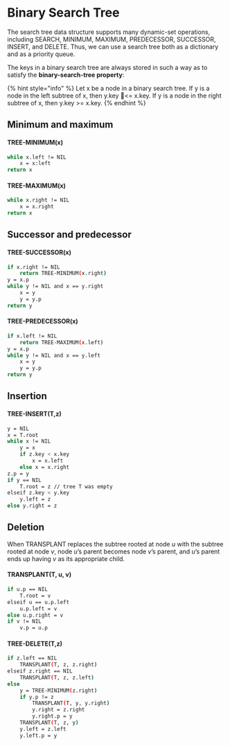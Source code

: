 # Binary Search Tree

The search tree data structure supports many dynamic-set operations, including SEARCH, MINIMUM, MAXIMUM, PREDECESSOR, SUCCESSOR, INSERT, and DELETE. Thus, we can use a search tree both as a dictionary and as a priority queue.

The keys in a binary search tree are always stored in such a way as to satisfy the **binary-search-tree property**:&#x20;

{% hint style="info" %}
Let x be a node in a binary search tree. If y is a node in the left subtree of x, then y.key <= x.key. If y is a node in the right subtree of x, then y.key >= x.key.
{% endhint %}

## Minimum and maximum

#### TREE-MINIMUM(x)

```bash
while x.left != NIL
    x = x:left
return x
```

#### TREE-MAXIMUM(x)

```bash
while x.right != NIL
    x = x.right
return x
```

## Successor and predecessor

#### TREE-SUCCESSOR(x)

```bash
if x.right != NIL
    return TREE-MINIMUM(x.right)
y = x.p
while y != NIL and x == y.right
    x = y
    y = y.p
return y
```

#### TREE-PREDECESSOR(x)

```bash
if x.left != NIL
    return TREE-MAXIMUM(x.left)
y = x.p
while y != NIL and x == y.left
    x = y
    y = y.p
return y
```

## Insertion

#### TREE-INSERT(T,z)

```bash
y = NIL
x = T.root
while x != NIL
    y = x
    if z.key < x.key
        x = x.left
    else x = x.right
z.p = y
if y == NIL
    T.root = z // tree T was empty
elseif z.key < y.key
    y.left = z
else y.right = z
```

## Deletion

When TRANSPLANT replaces the subtree rooted at node _u_ with the subtree rooted at node _v_, node _u_’s parent becomes node _v_’s parent, and _u_’s parent ends up having _v_ as its appropriate child.

#### TRANSPLANT(T, u, v)

```bash
if u.p == NIL
    T.root = v
elseif u == u.p.left
    u.p.left = v
else u.p.right = v
if v != NIL
    v.p = u.p
```

#### TREE-DELETE(T,z)

```bash
if z.left == NIL
    TRANSPLANT(T, z, z.right)
elseif z.right == NIL
    TRANSPLANT(T, z, z.left)
else 
    y = TREE-MINIMUM(z.right)
    if y.p != z
        TRANSPLANT(T, y, y.right)
        y.right = z.right
        y.right.p = y
    TRANSPLANT(T, z, y)
    y.left = z.left
    y.left.p = y
```
